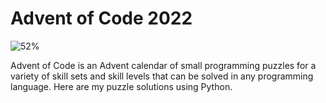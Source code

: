 # Advent of Code 2022
![52%](https://progress-bar.dev/52)

Advent of Code is an Advent calendar of small programming puzzles for a variety of skill sets and skill levels that can be solved in any programming language. Here are my puzzle solutions using Python.